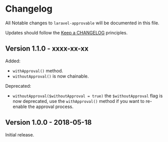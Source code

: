 # Changelog

All Notable changes to `laravel-approvable` will be documented in this file.

Updates should follow the [Keep a CHANGELOG](http://keepachangelog.com/) principles.

## Version 1.1.0 - xxxx-xx-xx
Added:
- `withApproval()` method.
- `withoutApproval()` is now chainable.

Deprecated:
- `withoutApproval($withoutApproval = true)` the `$withoutApproval` flag is now deprecated, use the `withApproval()` method if you want to re-enable the approval process.

## Version 1.0.0 - 2018-05-18
Initial release.